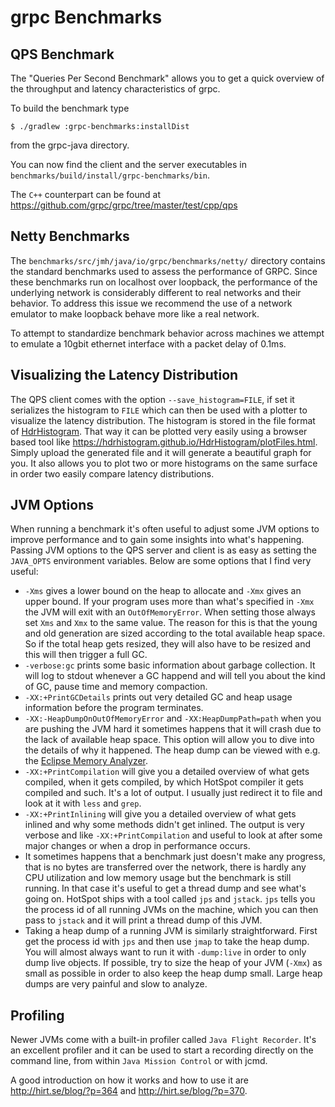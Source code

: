 grpc Benchmarks
==============================================

## QPS Benchmark

The "Queries Per Second Benchmark" allows you to get a quick overview of the throughput and latency characteristics of grpc.

To build the benchmark type

```  
$ ./gradlew :grpc-benchmarks:installDist  
```  

from the grpc-java directory.

You can now find the client and the server executables in `benchmarks/build/install/grpc-benchmarks/bin`.

The `C++` counterpart can be found at https://github.com/grpc/grpc/tree/master/test/cpp/qps

## Netty Benchmarks

The `benchmarks/src/jmh/java/io/grpc/benchmarks/netty/` directory contains the standard benchmarks used to assess the performance of GRPC. Since these benchmarks run on localhost over loopback, the performance of the underlying network is considerably different to real networks and their behavior. To address this issue we recommend the use of a network emulator to make loopback behave more like a real network.

To attempt to standardize benchmark behavior across machines we attempt to emulate a 10gbit ethernet interface with a packet delay of 0.1ms.


## Visualizing the Latency Distribution

The QPS client comes with the option `--save_histogram=FILE`, if set it serializes the histogram to `FILE` which can then be used with a plotter to visualize the latency distribution. The histogram is stored in the file format of [HdrHistogram](https://hdrhistogram.org/). That way it can be plotted very easily using a browser based tool like https://hdrhistogram.github.io/HdrHistogram/plotFiles.html. Simply upload the generated file and it will generate a beautiful graph for you. It also allows you to plot two or more histograms on the same surface in order two easily compare latency distributions.

## JVM Options

When running a benchmark it's often useful to adjust some JVM options to improve performance and to gain some insights into what's happening. Passing JVM options to the QPS server and client is as easy as setting the `JAVA_OPTS` environment variables. Below are some options that I find very useful:
 - `-Xms` gives a lower bound on the heap to allocate and `-Xmx` gives an upper bound. If your program uses more than what's specified in `-Xmx` the JVM will exit with an `OutOfMemoryError`. When setting those always set `Xms` and `Xmx` to the same value. The reason for this is that the young and old generation are sized according to the total available heap space. So if the total heap gets resized, they will also have to be resized and this will then trigger a full GC.
 - `-verbose:gc` prints some basic information about garbage collection. It will log to stdout whenever a GC happend and will tell you about the kind of GC, pause time and memory compaction.
 - `-XX:+PrintGCDetails` prints out very detailed GC and heap usage information before the program terminates.
 - `-XX:-HeapDumpOnOutOfMemoryError` and `-XX:HeapDumpPath=path` when you are pushing the JVM hard it sometimes happens that it will crash due to the lack of available heap space. This option will allow you to dive into the details of why it happened. The heap dump can be viewed with e.g. the [Eclipse Memory Analyzer](https://eclipse.org/mat/).
 - `-XX:+PrintCompilation` will give you a detailed overview of what gets compiled, when it gets compiled, by which HotSpot compiler it gets compiled and such. It's a lot of output. I usually just redirect it to file and look at it with `less` and `grep`.
 - `-XX:+PrintInlining` will give you a detailed overview of what gets inlined and why some methods didn't get inlined. The output is very verbose and like `-XX:+PrintCompilation` and useful to look at after some major changes or when a drop in performance occurs.
 - It sometimes happens that a benchmark just doesn't make any progress, that is no bytes are transferred over the network, there is hardly any CPU utilization and low memory usage but the benchmark is still running. In that case it's useful to get a thread dump and see what's going on. HotSpot ships with a tool called `jps` and `jstack`. `jps` tells you the process id of all running JVMs on the machine, which you can then pass to `jstack` and it will print a thread dump of this JVM.
 - Taking a heap dump of a running JVM is similarly straightforward. First get the process id with `jps` and then use `jmap` to take the heap dump. You will almost always want to run it with `-dump:live` in order to only dump live objects. If possible, try to size the heap of your JVM (`-Xmx`) as small as possible in order to also keep the heap dump small. Large heap dumps are very painful and slow to analyze.

## Profiling

Newer JVMs come with a built-in profiler called `Java Flight Recorder`. It's an excellent profiler and it can be used to start a recording directly on the command line,  from within `Java Mission Control` or
with jcmd.

A good introduction on how it works and how to use it are http://hirt.se/blog/?p=364 and http://hirt.se/blog/?p=370.
